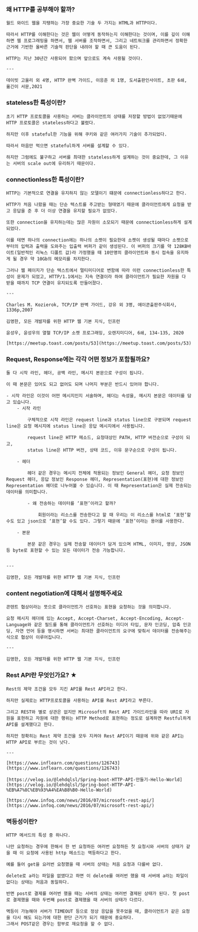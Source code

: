 ### 왜 HTTP를 공부해야 할까?
    
    월드 와이드 웹을 지탱하는 가장 중요한 기술 두 가지는 HTML과 HTTP이다.
    
    따라서 HTTP를 이해한다는 것은 웹이 어떻게 동작하는지 이해한다는 것이며, 이를 깊이 이해하면 웹 프로그래밍을 하면서, 웹 서버를 조작하면서, 그리고 네트워크를 관리하면서 정확한 근거에 기반한 올바른 기술적 판단을 내려야 할 때 큰 도움이 된다.
    
    HTTP는 지난 30년간 사용되어 왔으며 앞으로도 계속 사용될 것이다.
    
    ---
    
    데이빗 고울리 외 4명, HTTP 완벽 가이드, 이응준 외 1명, 도서출판인사이트, 초판 6쇄, 옮긴이 서문,2021
    
### stateless한 특성이란?
    
    초기 HTTP 프로토콜을 사용하는 서버는 클라이언트의 상태를 저장할 방법이 없었기때문에 HTTP 프로토콜은 stateless하다고 불렸다.
    
    하지만 이후 stateful한 기능을 위해 쿠키와 같은 여러가지 기술이 추가되었다.
    
    따라서 마음만 먹으면 stateful하게 서버를 설계할 수 있다.
    
    하지만 그럼에도 불구하고 서버를 최대한 stateless하게 설계하는 것이 중요한데, 그 이유는 서버의 scale out에 유리하기 때문이다.
    
### connectionless한 특성이란?
    
    HTTP는 기본적으로 연결을 유지하지 않는 모델이기 떄문에 connectionless하다고 한다. 
    
    HTTP가 처음 나왔을 때는 단순 텍스트를 주고받는 형태였기 때문에 클라이언트에게 요청을 받고 응답을 준 후 더 이상 연결을 유지할 필요가 없었다.
    
    또한 connection을 유지하는데는 많은 자원이 소모되기 때문에 connectionless하게 설계되었다.
    
    이를 테면 하나의 connection에는 하나의 소켓이 필요한데 소켓이 생성될 때마다 소켓으로부터의 입력과 출력을 도와주는 입출력 버퍼가 같이 생성된다. 이 버퍼의 크기를 약 128KB바이트(일반적인 리눅스 디폴트 값)라 가정했을 때 10만명의 클라이언트와 동시 접속을 유지하게 될 경우 약 10Gb의 메모리를 차지한다.
    
    그러나 웹 페이지가 단순 텍스트에서 멀티미디어로 변함에 따라 이런 connectionless한 특성이 문제가 되었고, HTTP/1.1에서는 지속 연결이라 하여 클라이언트가 필요한 자원을 다 받을 때까지 TCP 연결이 유지되도록 만들어졌다.
    
    ---
    
    Charles M. Kozierok, TCP/IP 완벽 가이드, 강유 외 3명, 에이콘출판주식회사, 1336p,2007
    
    김영한, 모든 개발자를 위한 HTTP 웹 기본 지식, 인프런
    
    윤성우, 윤성우의 열혈 TCP/IP 소켓 프로그래밍, 오렌지미디어, 6쇄, 134-135, 2020
    
    [https://meetup.toast.com/posts/53](https://meetup.toast.com/posts/53)


### Request, Response에는 각각 어떤 정보가 포함될까요?
    
    둘 다 시작 라인, 헤더, 공백 라인, 메시지 본문으로 구성이 됩니다.
    
    이 때 본문은 있어도 되고 없어도 되며 나머지 부분은 반드시 있어야 합니다.
    
    - 시작 라인은 이것이 어떤 메시지인지 서술하며, 헤더는 속성을, 메시지 본문은 데이터를 담고 있습니다.
        - 시작 라인
            
            구체적으로 시작 라인은 request line과 status line으로 구분되며 request line은 요청 메시지에 status line은 응답 메시지에서 사용됩니다.
            
            request line은 HTTP 메소드, 요청대상인 PATH, HTTP 버전순으로 구성이 되고,
            status line은 HTTP 버전, 상태 코드, 이유 문구순으로 구성이 됩니다.
            
        - 헤더
            
            헤더 같은 경우는 메시지 전체에 적용되는 정보인 General 헤더, 요청 정보인Request 헤더, 응답 정보인 Response 헤더, Representation(표현)에 대한 정보인 Representation 헤더로 나누어볼 수 있습니다. 이 때 Representation은 실제 전송되는 데이터를 의미합니다.
            
            - 왜 전송하는 데이터를 ‘표현’이라고 할까?
                
                회원이라는 리소스를 전송한다고 할 때 우리는 이 리소스를 html로 ‘표현’할 수도 있고 json으로 ‘표현’할 수도 있다. 그렇기 때문에 ‘표현’이라는 용어를 사용한다.
                
        - 본문
            
            본문 같은 경우는 실제 전송할 데이터가 담겨 있으며 HTML, 이미지, 영상, JSON 등 byte로 표현할 수 있는 모든 데이터가 전송 가능합니다.
            
    
    ---
    
    김영한, 모든 개발자를 위한 HTTP 웹 기본 지식, 인프런
    
### content negotiation에 대해서 설명해주세요 
    
    콘텐트 협상이라는 뜻으로 클라이언트가 선호하는 표현을 요청하는 것을 의미합니다. 
    
    요청 메시지 헤더에 있는 Accept, Accept-Charset, Accept-Encoding, Accept-Language와 같은 필드를 통해 클라이언트가 선호하는 미디어 타입, 문자 인코딩, 압축 인코딩, 자연 언어 등을 명시하면 서버는 최대한 클라이언트의 요구에 맞춰서 데이터를 전송해주는 식으로 협상이 이루어집니다. 
    
    ---
    
    김영한, 모든 개발자를 위한 HTTP 웹 기본 지식, 인프런

### Rest API란 무엇인가요? ★
    
    Rest의 제약 조건을 모두 지킨 API를 Rest API라고 한다.
    
    하지만 실제로는 HTTP프로토콜을 사용하는 API를 Rest API라고 부른다.
    
    그리고 REST와 별로 상관은 없지만 Microsoft의 Rest API 가이드라인을 따라 URI로 자원을 표현하고 자원에 대한 행위는 HTTP Method로 표현하는 정도로 설계하면 Restful하게 API를 설계했다고 한다.
    
    하지만 정확히는 Rest 제약 조건을 모두 지켜야 Rest API이기 때문에 위와 같은 API는 HTTP API로 부르는 것이 낫다.
    
    ---
    
    [https://www.inflearn.com/questions/126743](https://www.inflearn.com/questions/126743)
    
    [https://velog.io/@lehdqlsl/Spring-boot-HTTP-API-만들기-Hello-World](https://velog.io/@lehdqlsl/Spring-boot-HTTP-API-%EB%A7%8C%EB%93%A4%EA%B8%B0-Hello-World)
    
    [https://www.infoq.com/news/2016/07/microsoft-rest-api/](https://www.infoq.com/news/2016/07/microsoft-rest-api/)

### 멱등성이란?
    
    HTTP 메서드의 특성 중 하나다. 
    
    나만 요청하는 경우에 한해서 한 번 요청하든 여러번 요청하든 첫 요청시와 서버의 상태가 같을 때 이 요청에 사용된 http 메소드는 멱등하다고 한다.
    
    예를 들어 get을 요러번 요청했을 때 서버의 상태는 처음 요청과 다를바 없다.
    
    delete로 a라는 파일을 없앴다고 하면 이 delete를 여러번 했을 때 서버에 a라는 파일이 없다는 상태는 처음과 동일하다.
    
    반면 post로 결제를 여러번 했을 때는 서버의 상태는 여러번 결제된 상태가 된다. 첫 post로 결제했을 때와 두번째 post로 결제했을 때 서버의 상태가 다르다. 
    
    멱등이 가능해야 서버가 TIMEOUT 등으로 정상 응답을 못주었을 때, 클라이언트가 같은 요청을 다시 해도 되는가에 대한 판단 근거가 되기 때문에 중요하다. 
    그래서 POST같은 경우는 함부로 재요청을 할 수 없다.